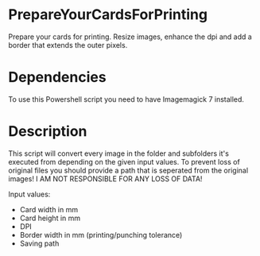 # PrepareYourCardsForPrinting

Prepare your cards for printing. Resize images, enhance the dpi and add a border that extends the outer pixels.

# Dependencies
To use this Powershell script you need to have Imagemagick 7 installed.

# Description
This script will convert every image in the folder and subfolders it's executed from depending on the given input values.
To prevent loss of original files you should provide a path that is seperated from the original images! I AM NOT RESPONSIBLE FOR ANY LOSS OF DATA!

Input values:
 - Card width in mm
 - Card height in mm
 - DPI
 - Border width in mm (printing/punching tolerance)
 - Saving path
